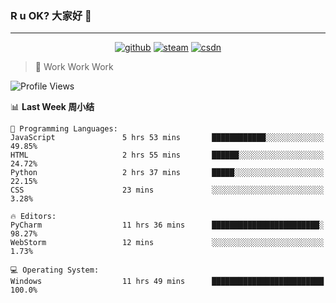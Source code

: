 ### R u OK? 大家好 👋

___

<p align="center">
  <a href="https://bigkjp97.github.io/"><img src="https://img.shields.io/badge/-GitPage-lightgrey" alt="github"></a>
  <a href="https://steamcommunity.com/id/bigkjp/"><img src="https://img.shields.io/badge/-Steam-black" alt="steam"></a>
  <a href="https://blog.csdn.net/qq_38986088"><img src="https://img.shields.io/badge/CSDN-cf000e" alt="csdn"></a>
</p>

> 🧟 Work Work Work

<!--START_SECTION:kjp readme-->
![Profile Views](http://img.shields.io/badge/Mi%20Amigos%E2%99%82%EF%B8%8F-0-ff69b4)

📊 **Last Week 周小结** 

```text
💬 Programming Languages: 
JavaScript               5 hrs 53 mins       ████████████░░░░░░░░░░░░░   49.85% 
HTML                     2 hrs 55 mins       ██████░░░░░░░░░░░░░░░░░░░   24.72% 
Python                   2 hrs 37 mins       █████░░░░░░░░░░░░░░░░░░░░   22.15% 
CSS                      23 mins             ░░░░░░░░░░░░░░░░░░░░░░░░░   3.28%

🔥 Editors: 
PyCharm                  11 hrs 36 mins      ████████████████████████░   98.27% 
WebStorm                 12 mins             ░░░░░░░░░░░░░░░░░░░░░░░░░   1.73%

💻 Operating System: 
Windows                  11 hrs 49 mins      █████████████████████████   100.0%

```


<!--END_SECTION:kjp readme-->

<!--
**bigkjp97/bigkjp97** is a ✨ _special_ ✨ repository because its `README.md` (this file) appears on your GitHub profile.

Here are some ideas to get you started:

- 🔭 I’m currently working on ...
- 🌱 I’m currently learning ...
- 👯 I’m looking to collaborate on ...
- 🤔 I’m looking for help with ...
- 💬 Ask me about ...
- 📫 How to reach me: ...
- 😄 Pronouns: ...
- ⚡ Fun fact: ... -->
